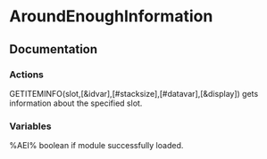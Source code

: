 # AroundEnoughInformation

<h2>Documentation</h2>

<h3>Actions</h3>

GETITEMINFO(slot,[&idvar],[#stacksize],[#datavar],[&display])
gets information about the specified slot.

<h3>Variables</h3>

%AEI%
boolean if module successfully loaded.
